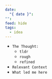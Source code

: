 ```yaml
---
date:
  "{ date }": 
"": 
feed: hide
tags:
  - idea
---
```


- `The Thought:`
	- `tldr`
	- `rough`
	- `refined`
- `Relevant Context`
- `What led me here`
